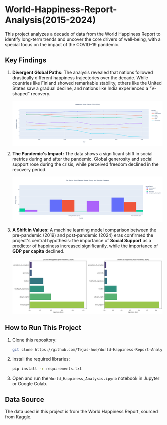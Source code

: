 # World-Happiness-Report-Analysis(2015-2024)

This project analyzes a decade of data from the World Happiness Report to identify long-term trends and uncover the core drivers of well-being, with a special focus on the impact of the COVID-19 pandemic.

## Key Findings

1.  **Divergent Global Paths:** The analysis revealed that nations followed drastically different happiness trajectories over the decade. While countries like Finland showed remarkable stability, others like the United States saw a gradual decline, and nations like India experienced a "V-shaped" recovery.

    ![Trend Analysis](images/trend_analysis_plot.png)

2.  **The Pandemic's Impact:** The data shows a significant shift in social metrics during and after the pandemic. Global generosity and social support rose during the crisis, while perceived freedom declined in the recovery period.

    ![Impact Analysis](images/impact_analysis_plot.png)

3.  **A Shift in Values:** A machine learning model comparison between the pre-pandemic (2019) and post-pandemic (2024) eras confirmed the project's central hypothesis: the importance of **Social Support** as a predictor of happiness increased significantly, while the importance of **GDP per capita** declined.

    ![Model Comparison](images/model_comparison_plot.png)

## How to Run This Project

1.  Clone this repository:
    ```bash
    git clone https://github.com/Tejas-hue/World-Happiness-Report-Analysis.git
    ```
2.  Install the required libraries:
    ```bash
    pip install -r requirements.txt
    ```
3.  Open and run the `World_Happiness_Analysis.ipynb` notebook in Jupyter or Google Colab.

## Data Source

The data used in this project is from the World Happiness Report, sourced from Kaggle. 
